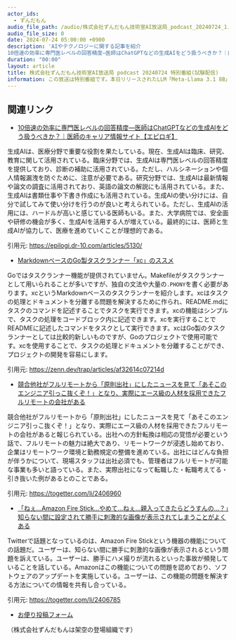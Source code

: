 ```yaml
---
actor_ids:
  - ずんだもん
audio_file_path: /audio/株式会社ずんだもん技術室AI放送局_podcast_20240724_1.mp3
audio_file_size: 0
date: 2024-07-24 05:00:00 +0900
description: 'AIやテクノロジーに関する記事を紹介  
10倍速の効率に専門医レベルの回答精度―医師はChatGPTなどの生成AIをどう扱うべきか？｜医師のキャリア情報サイト【エピロギ】、MarkdownベースのGo製タスクランナー「xc」のススメ、競合他社がフルリモートから「原則出社」にしたニュースを見て「あそこのエンジニア引っこ抜くぞ！」となり、実際にエース級の人材を採用できたフルリモートの会社がある、「ねぇ…Amazon Fire Stick…やめて…ねぇ…親入ってきたらどうすんの…？」知らない間に設定されて勝手に刺激的な画像が表示されてしまうことがよくある'
duration: "00:00"
layout: article
title: 株式会社ずんだもん技術室AI放送局 podcast 20240724 特別番組(試験配信)
information: この放送は特別番組です。本日リリースされたLLM「Meta-Llama 3.1 8B」をローカルPCで動かして自動生成した台本でお届けしています。
---
```


## 関連リンク


- [10倍速の効率に専門医レベルの回答精度―医師はChatGPTなどの生成AIをどう扱うべきか？｜医師のキャリア情報サイト【エピロギ】](https://epilogi.dr-10.com/articles/5130/)  


生成AIは、医療分野で重要な役割を果たしている。現在、生成AIは臨床、研究、教育に関して活用されている。臨床分野では、生成AIは専門医レベルの回答精度を提供しており、診断の補助に活用されている。ただし、ハルシネーションや個人情報漏洩を防ぐために、注意が必要である。研究分野では、生成AIは最新情報や論文の調査に活用されており、英語の論文の解説にも活用されている。また、生成AIは書類仕事や下書き作成にも活用されている。生成AIの使い分けには、自分で試してみて使い分けを行うのが良いと考えられている。ただし、生成AIの活用には、ハードルが高いと感じている医師もいる。また、大学病院では、安全面や研修の機会が多く、生成AIを活用する人が増えている。最終的には、医師と生成AIが協力して、医療を進めていくことが理想的である。

引用元: https://epilogi.dr-10.com/articles/5130/


- [MarkdownベースのGo製タスクランナー「xc」のススメ](https://zenn.dev/trap/articles/af32614c07214d)  


Goではタスクランナー機能が提供されていません。Makefileがタスクランナーとして用いられることが多いですが、独自の文法や大量の`.PHONY`を書く必要があります。xcというMarkdownベースのタスクランナーを紹介します。xcはタスクの処理とドキュメントを分離する問題を解決するために作られ、README.mdにタスクのコマンドを記述することでタスクを実行できます。xcの機能はシンプルで、タスクの処理をコードブロック内に記述できます。xcを実行することでREADMEに記述したコマンドをタスクとして実行できます。xcはGo製のタスクランナーとしては比較的新しいものですが、Goのプロジェクトで使用可能です。xcを使用することで、タスクの処理とドキュメントを分離することができ、プロジェクトの開発を容易にします。

引用元: https://zenn.dev/trap/articles/af32614c07214d


- [競合他社がフルリモートから「原則出社」にしたニュースを見て「あそこのエンジニア引っこ抜くぞ！」となり、実際にエース級の人材を採用できたフルリモートの会社がある](https://togetter.com/li/2406960)  


競合他社がフルリモートから「原則出社」にしたニュースを見て「あそこのエンジニア引っこ抜くぞ！」となり、実際にエース級の人材を採用できたフルリモートの会社があると報じられている。出社への方針転換は相応の覚悟が必要という話で、フルリモートの魅力は絶大であり、リモートワークが浸透し始めており、企業はリモートワーク環境と勤務規定の整備を進めている。出社にはどんな負担が伴うかについて、現場スタッフは出社必須でも、管理者はフルリモートが可能な事業も多いと語っている。また、実際出社になって転職した・転職考えてる・引き抜いた例があるとのことである。

引用元: https://togetter.com/li/2406960


- [「ねぇ…Amazon Fire Stick…やめて…ねぇ…親入ってきたらどうすんの…？」知らない間に設定されて勝手に刺激的な画像が表示されてしまうことがよくある](https://togetter.com/li/2406785)  


Twitterで話題となっているのは、Amazon Fire Stickという機器の機能についての話題だ。ユーザーは、知らない間に勝手に刺激的な画像が表示されるという問題を訴えている。ユーザーは、勝手にハメ撮りが流れるといった事故が頻発していることを話している。Amazonはこの機能についての問題を認めており、ソフトウェアのアップデートを実施している。ユーザーは、この機能の問題を解決する方法についての情報を共有し合っている。

引用元: https://togetter.com/li/2406785



- [お便り投稿フォーム](https://forms.gle/ffg4JTfqdiqK62qf9)

（株式会社ずんだもんは架空の登場組織です）
